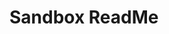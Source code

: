 <span style=display:none; >[You are now in a GitHub source code view - click this link to view Read Me file as a web page]( http://rawgit.com/ladybug-tools/spider/master/#sandbox/README.md "View file as a web page." ) </span>



# Sandbox ReadMe

